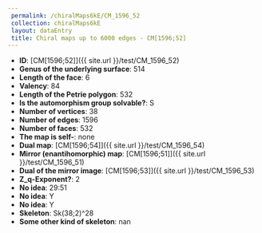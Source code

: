 ```yaml
--- 
 permalink: /chiralMaps6kE/CM_1596_52 
 collection: chiralMaps6kE
 layout: dataEntry
 title: Chiral maps up to 6000 edges - CM[1596;52]
---
```


- **ID**: [CM[1596;52]]({{ site.url }}/test/CM_1596_52)
- **Genus of the underlying surface**: 514
- **Length of the face**: 6
- **Valency**: 84
- **Length of the Petrie polygon**: 532
- **Is the automorphism group solvable?**: S
- **Number of vertices**: 38
- **Number of edges**: 1596
- **Number of faces**: 532
- **The map is self-**: none
- **Dual map**: [CM[1596;54]]({{ site.url }}/test/CM_1596_54)
- **Mirror (enantihomorphic) map**: [CM[1596;51]]({{ site.url }}/test/CM_1596_51)
- **Dual of the mirror image**: [CM[1596;53]]({{ site.url }}/test/CM_1596_53)
- **Z_q-Exponent?**: 2
- **No idea**:  29:51
- **No idea**: Y
- **No idea**: Y
- **Skeleton**: Sk(38;2)^28
- **Some other kind of skeleton**: nan
